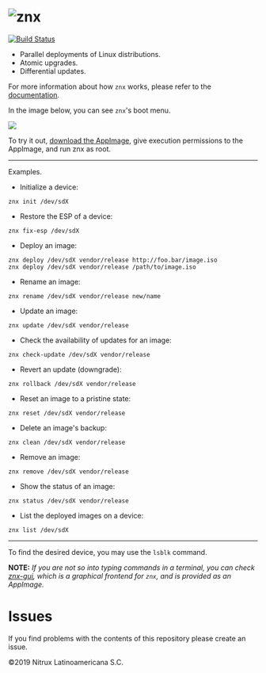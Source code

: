 # ![znx](https://nxos.b-cdn.net/wp-content/uploads/2019/10/znx_logo-min.png)

[![Build Status](https://travis-ci.org/Nitrux/znx.svg?branch=master)](https://travis-ci.org/Nitrux/znx)

- Parallel deployments of Linux distributions.
- Atomic upgrades.
- Differential updates.

For more information about how `znx` works, please refer to the [documentation](https://github.com/Nitrux/znx/wiki).

In the image below, you can see `znx`'s boot menu.

![](https://cdn-images-1.medium.com/max/1200/1*b4eeOQ8ZR30RUtPv5sJ9NA.png)

To try it out, [download the AppImage](https://github.com/Nitrux/znx/releases), give execution permissions
to the AppImage, and run znx as root.

---

Examples.

- Initialize a device:
```
znx init /dev/sdX
```

- Restore the ESP of a device:
```
znx fix-esp /dev/sdX
```

- Deploy an image:
```
znx deploy /dev/sdX vendor/release http://foo.bar/image.iso
znx deploy /dev/sdX vendor/release /path/to/image.iso
```

- Rename an image:
```
znx rename /dev/sdX vendor/release new/name
```

- Update an image:
```
znx update /dev/sdX vendor/release
```

- Check the availability of updates for an image:
```
znx check-update /dev/sdX vendor/release
```

- Revert an update (downgrade):
```
znx rollback /dev/sdX vendor/release
```

- Reset an image to a pristine state:
```
znx reset /dev/sdX vendor/release
```

- Delete an image's backup:
```
znx clean /dev/sdX vendor/release
```

- Remove an image:
```
znx remove /dev/sdX vendor/release
```

- Show the status of an image:
```
znx status /dev/sdX vendor/release
```

- List the deployed images on a device:
```
znx list /dev/sdX
```

---

To find the desired device, you may use the `lsblk` command.

**NOTE:**
_If you are not so into typing commands in a terminal, you can check [znx-gui](https://github.com/Nitrux/znx-gui), which is a graphical frontend for `znx`, and is provided as an AppImage._

# Issues
If you find problems with the contents of this repository please create an issue.

©2019 Nitrux Latinoamericana S.C.
